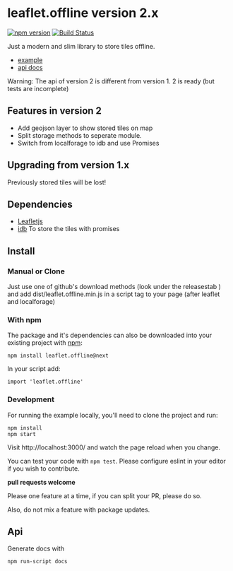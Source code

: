 # leaflet.offline version 2.x

[![npm version](https://badge.fury.io/js/leaflet.offline.svg)](https://badge.fury.io/js/leaflet.offline)
[![Build Status](https://travis-ci.org/allartk/leaflet.offline.png?branch=master)](https://travis-ci.org/allartk/leaflet.offline)

Just a modern and slim library to store tiles offline.

- [example](http://allartk.github.io/leaflet.offline/)
- [api docs](docs/api.md)

Warning: The api of version 2 is different from version 1. 2 is ready (but tests are incomplete)

## Features in version 2

- Add geojson layer to show stored tiles on map 
- Split storage methods to seperate module. 
- Switch from localforage to idb and use Promises 

## Upgrading from version 1.x

Previously stored tiles will be lost!

## Dependencies

- [Leafletjs](http://leafletjs.com/)
- [idb](https://www.npmjs.com/package/idb) To store the tiles with promises

## Install

### Manual or Clone

Just use one of github's download methods (look under the releasestab ) and add dist/leaflet.offline.min.js in a script tag
to your page (after leaflet and localforage)

### With npm

The package and it's dependencies can also be downloaded into
your existing project with [npm](http://npmjs.com):

```
npm install leaflet.offline@next
```

In your script add:

```
import 'leaflet.offline'
```

### Development

For running the example locally, you'll need to clone the project and run:

```
npm install
npm start
```

Visit http://localhost:3000/ and watch the page reload when you change.

You can test your code with `npm test`. Please configure eslint in your editor if you wish to contribute.

**pull requests welcome** 

Please one feature at a time, if you can split your PR, please do so.

Also, do not mix a feature with package updates.

## Api

Generate docs with

```
npm run-script docs
```
